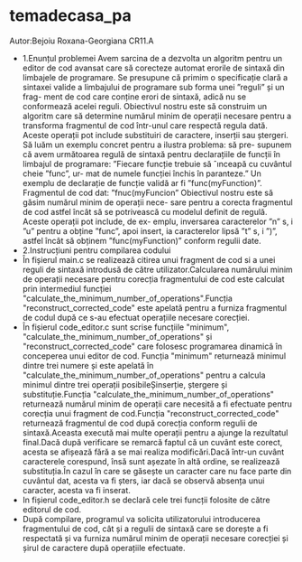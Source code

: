 # temadecasa_pa
Autor:Bejoiu Roxana-Georgiana
CR11.A
- 1.Enunțul problemei
Avem sarcina de a dezvolta un algoritm pentru un editor de cod
avansat care să corecteze automat erorile de sintaxă din limbajele de
programare. Se presupune că primim o specificație clară a sintaxei
valide a limbajului de programare sub forma unei ”reguli” și un frag-
ment de cod care conține erori de sintaxă, adică nu se conformează
acelei reguli.
Obiectivul nostru este să construim un algoritm care să determine
numărul minim de operații necesare pentru a transforma fragmentul
de cod într-unul care respectă regula dată. Aceste operații pot include
substituiri de caractere, inserții sau ștergeri.
Să luăm un exemplu concret pentru a ilustra problema: să pre-
supunem că avem următoarea regulă de sintaxă pentru declarațiile
de funcții în limbajul de programare:
”Fiecare funcție trebuie să ˆınceapă cu cuvântul cheie ”func”, ur-
mat de numele funcției închis în paranteze.”
Un exemplu de declarație de funcție validă ar fi ”func(myFunction)”.
Fragmentul de cod dat: ”fnuc(myFuncion”
Obiectivul nostru este să găsim numărul minim de operații nece-
sare pentru a corecta fragmentul de cod astfel încât să se potrivească
cu modelul definit de regulă. Aceste operații pot include, de ex-
emplu, inversarea caracterelor ”n” s, i ”u” pentru a obține ”func”,
apoi insert, ia caracterelor lipsă ”t” s, i ”)”, astfel încât să obținem
”func(myFunction)” conform regulii date.
- 2.Instrucțiuni pentru compilarea codului
- În fișierul main.c se realizează citirea unui fragment de cod si a unei reguli de sintaxă introdusă de către utilizator.Calcularea numărului minim  de operații necesare pentru corecția fragmentului de cod este calculat prin intermediul funcției "calculate_the_minimum_number_of_operations".Funcția "reconstruct_corrected_code" este apelată pentru a furniza fragmentul de codul după ce s-au efectuat operațiile necesare corecției.
- În fișierul code_editor.c sunt scrise funcțiile "minimum", "calculate_the_minimum_number_of_operations" și "reconstruct_corrected_code" care folosesc programarea dinamică în conceperea unui editor de cod. Funcția "minimum" returnează minimul dintre trei numere și este apelată în "calculate_the_minimum_number_of_operations" pentru a calcula minimul dintre trei operații posibileȘinserție, ștergere și substituție.Funcția "calculate_the_minimum_number_of_operations" returnează numărul minim de operații care necesită a fi efectuate pentru corecția unui fragment de cod.Funcția "reconstruct_corrected_code" returnează fragmentul de cod după corecția conform regulii de sintaxă.Aceasta execută mai multe operații pentru a ajunge la rezultatul final.Dacă după verificare se remarcă faptul că un cuvânt este corect, acesta se afișează fără a se mai realiza modificări.Dacă într-un cuvânt caracterele corespund, însă sunt așezate în altă ordine, se realizează substituția.În cazul în care se găsește un caracter care nu face parte din cuvântul dat, acesta va fi șters, iar dacă se observă absența unui caracter, acesta va fi inserat.
- In fișierul code_editor.h se declară cele trei funcții folosite de către editorul de cod.
- După compilare, programul va solicita utilizatorului introducerea fragmentului de cod, cât și a regulii de sintaxă care se dorește a fi respectată și va furniza numărul minim de operații necesare corecției și șirul de caractere după operațiile efectuate. 

